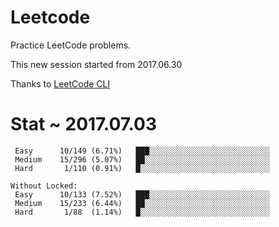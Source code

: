 # Leetcode

Practice LeetCode problems.

This new session started from 2017.06.30

Thanks to [LeetCode CLI](https://github.com/skygragon/leetcode-cli)


# Stat ~ 2017.07.03

```
 Easy      10/149 (6.71%)	███░░░░░░░░░░░░░░░░░░░░░░░░░░░
 Medium    15/296 (5.07%)	██░░░░░░░░░░░░░░░░░░░░░░░░░░░░
 Hard       1/110 (0.91%)	█░░░░░░░░░░░░░░░░░░░░░░░░░░░░░

Without Locked:
 Easy      10/133 (7.52%)	███░░░░░░░░░░░░░░░░░░░░░░░░░░░
 Medium    15/233 (6.44%)	██░░░░░░░░░░░░░░░░░░░░░░░░░░░░
 Hard       1/88  (1.14%)	█░░░░░░░░░░░░░░░░░░░░░░░░░░░░░
```

